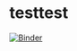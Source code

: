 # testtest

[![Binder](https://mybinder.org/badge_logo.svg)](https://mybinder.org/v2/gh/bartoszpankratz/testtest/master?urlpath=https%3A%2F%2Fgithub.com%2Fbartoszpankratz%2Ftesttest%2Fblob%2Fmaster%2FWprowadzenie%252Bdo%252Buczenia%252Bmaszynowego%252Bw%252Bj%2525C4%252599zyku%252BJulia.ipynb)